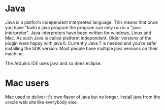 Java
====
Java is a platform independent interpreted language. This means that once you have "build a java program the program can only run in a "java interpreter".
Java interpreters have been written for windows, Linux and Mac. As such Java is called platform independent.
Older versions of the plugin were happy with java 6. Currently Java 7 is needed and you're safer installing the SDK version. Most people have multiple java versions on their machine.

The Arduino IDE uses java and so does eclipse.

Mac users
=========
Mac used to deliver it's own flavor of java but no longer. Install java from the oracle web site like everybody else. 
